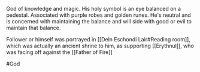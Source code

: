 God of knowledge and magic.  His holy symbol is an eye balanced on a pedestal.  Associated with purple robes and golden runes.  He's neutral and is concerned with maintaining the balance and will side with good or evil to maintain that balance.

Follower or himself was portrayed in [[Deln Eschondi Lair#Reading room]], which was actually an ancient shrine to him, as supporting [[Erythnul]], who was facing off against the [[Father of Fire]]

#God